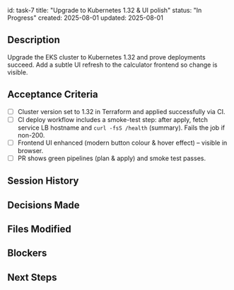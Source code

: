 id: task-7
title: "Upgrade to Kubernetes 1.32 & UI polish"
status: "In Progress"
created: 2025-08-01
updated: 2025-08-01

## Description

Upgrade the EKS cluster to Kubernetes 1.32 and prove deployments succeed. Add a subtle UI refresh to the calculator frontend so change is visible.

## Acceptance Criteria

- [ ] Cluster version set to 1.32 in Terraform and applied successfully via CI.
- [ ] CI deploy workflow includes a smoke-test step: after apply, fetch service LB hostname and `curl -fsS /health` (summary). Fails the job if non-200.
- [ ] Frontend UI enhanced (modern button colour & hover effect) – visible in browser.
- [ ] PR shows green pipelines (plan & apply) and smoke test passes.

## Session History

<!-- Update as work progresses -->

## Decisions Made

<!-- Document key implementation decisions -->

## Files Modified

<!-- Track all file changes -->

## Blockers

<!-- Document any blockers encountered -->

## Next Steps

<!-- Maintain continuity between sessions -->
